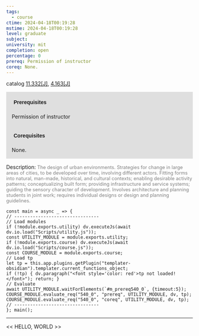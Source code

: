 ```yaml
---
tags:
  - course
ctime: 2024-04-18T00:19:28
mstime: 2024-04-18T00:19:28
level: graduate
subject: 
university: mit
completion: open
percentage: 0
prereq: Permission of instructor
coreq: None.
---
```


catalog [11.332[J]](http://student.mit.edu/catalog/m11c.html#11.332), [4.163[J]](http://student.mit.edu/catalog/m4a.html#4.163)

<span style="display: block; padding: 15px; background-color: rgb(100, 100, 100, 0.2);"><font id="m_prereq540_0" style="display: block; font-family: Arial, sans-serif; font-weight: bold; padding: 5px">Prerequisites</font><br><span id="prereq540_0">Permission of instructor</span></span>
<span style="display: block; padding: 15px; background-color: rgb(100, 100, 100, 0.2);"><font id="m_coreq540_0" style="display: block; font-family: Arial, sans-serif; font-weight: bold; padding: 5px">Corequisites</font><br><span id="coreq540_0">None.</span></span>

<font style="">Description:</font>
<font style="color: grey; font-size: 0.8rem;">The design of urban environments. Strategies for change in large areas of cities, to be developed over time, involving different actors. Fitting forms into natural, man-made, historical, and cultural contexts; enabling desirable activity patterns; conceptualizing built form; providing infrastructure and service systems; guiding the sensory character of development. Involves architecture and planning students in joint work; requires individual designs or design and planning guidelines.</font>

```dataviewjs
const main = async _ => {
// --------------------------------
// Load modules
if (!module.exports.utility) dv.executeJs(await dv.io.load("Scripts/utility.js"));
const UTILITY_MODULE = module.exports.utility;
if (!module.exports.course) dv.executeJs(await dv.io.load("Scripts/course.js"));
const COURSE_MODULE = module.exports.course;
// Load tp
let tp = this.app.plugins.getPlugin("templater-obsidian").templater.current_functions_object;
if (!tp) { dv.paragraph("<font style='color: red'>tp not loaded!</font>"); return; }
// Evaluate
await UTILITY_MODULE.waitForElements(`#m_prereq540_0`, {timeout:5});
COURSE_MODULE.evaluate_req("540_0", "prereq", UTILITY_MODULE, dv, tp);
COURSE_MODULE.evaluate_req("540_0", "coreq", UTILITY_MODULE, dv, tp);
// --------------------------------
}; main();
```

---

<< HELLO, WORLD >>
